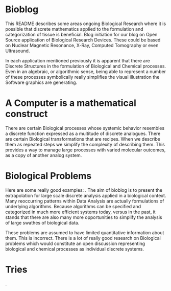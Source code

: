 # Bioblog
This README describes some areas ongoing Biological Research where it is
possible that discrete mathematics applied to the formulation and categorization
of tissue is beneficial. Blog initiation for our blog on Open Source application
of Biological Research Devices. These could be based on Nuclear Magnetic
Resonance, X-Ray, Computed Tomography or even Ultrasound.

In each application mentioned previously it is apparent that there are Discrete
Structures in the formulation of Biological and Chemical processes. Even in an
algebraic, or algorithmic sense, being able to represent a number of these
processes symbolically really simplifies the visual illustration the Software 
graphics are generating.

# A Computer is a mathematical construct
There are certain Biological processes whose systemic behavior resembles a
discrete function expressed as a multitude of discrete analogues. There are
certain Biological transformations that are recipes. When we describe them as
repeated steps we simplify the complexity of describing them. This provides a
way to manage large processes with varied molecular outcomes, as a copy of
another analog system.

# Biological Problems
Here are some really good examples: . The aim of bioblog is to present the
extrapolation for large scale discrete analysis applied in a biological context.
 Many reoccurring patterns within Data Analysis are actually formulations of
 underlying algorithms. Because algorithms can be specified
and categorized in much more efficient systems today, versus in the past, it
stands that there are also many more opportunities to simplify the analysis of
 large swathes of biological data.  

These problems are assumed to have limited quantitative
information about them. This is incorrect. There is a lot of really good
research on Biological problems which would constitute an open discussion
representing biological and chemical processes as individual discrete systems.

# Tries































.
